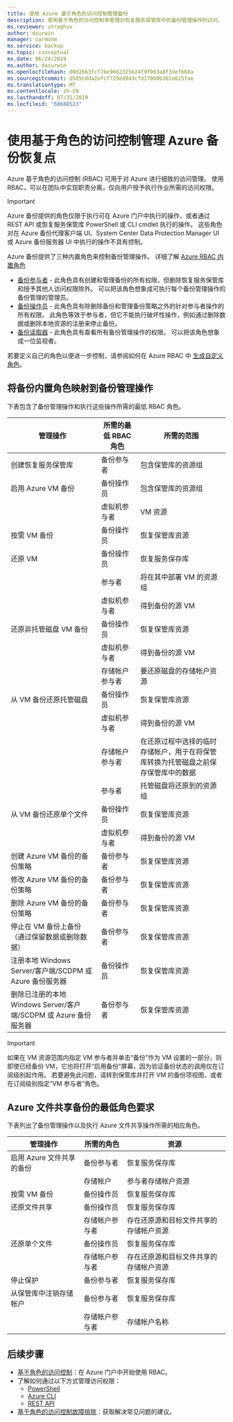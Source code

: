 ```yaml
---
title: 使用 Azure 基于角色的访问控制管理备份
description: 使用基于角色的访问控制来管理对恢复服务保管库中的备份管理操作的访问。
ms.reviewer: utraghuv
author: dcurwin
manager: carmonm
ms.service: backup
ms.topic: conceptual
ms.date: 06/24/2019
ms.author: dacurwin
ms.openlocfilehash: d0d2663fcf7be9662325b24f9f063a8f3def668a
ms.sourcegitcommit: d585cdda2afcf729ed943cfd170b0b361e615fae
ms.translationtype: MT
ms.contentlocale: zh-CN
ms.lasthandoff: 07/31/2019
ms.locfileid: "68688523"
---
```

# <a name="use-role-based-access-control-to-manage-azure-backup-recovery-points"></a>使用基于角色的访问控制管理 Azure 备份恢复点
Azure 基于角色的访问控制 (RBAC) 可用于对 Azure 进行细致的访问管理。 使用 RBAC，可以在团队中实现职责分离，仅向用户授予执行作业所需的访问权限。

> [!IMPORTANT]
> Azure 备份提供的角色仅限于执行可在 Azure 门户中执行的操作，或者通过 REST API 或恢复服务保管库 PowerShell 或 CLI cmdlet 执行的操作。 这些角色对在 Azure 备份代理客户端 UI、System Center Data Protection Manager UI 或 Azure 备份服务器 UI 中执行的操作不具有控制。

Azure 备份提供了三种内置角色来控制备份管理操作。 详细了解 [Azure RBAC 内置角色](../role-based-access-control/built-in-roles.md)

* [备份参与者](../role-based-access-control/built-in-roles.md#backup-contributor) - 此角色具有创建和管理备份的所有权限，但删除恢复服务保管库和授予其他人访问权限除外。 可以把该角色想象成可执行每个备份管理操作的备份管理的管理员。
* [备份操作员](../role-based-access-control/built-in-roles.md#backup-operator) - 此角色具有除删除备份和管理备份策略之外的针对参与者操作的所有权限。 此角色等效于参与者，但它不能执行破坏性操作，例如通过删除数据或删除本地资源的注册来停止备份。
* [备份读取器](../role-based-access-control/built-in-roles.md#backup-reader) - 此角色具有查看所有备份管理操作的权限。 可以把该角色想象成一位监视者。

若要定义自己的角色以便进一步控制，请参阅如何在 Azure RBAC 中 [生成自定义角色](../role-based-access-control/custom-roles.md)。



## <a name="mapping-backup-built-in-roles-to-backup-management-actions"></a>将备份内置角色映射到备份管理操作
下表包含了备份管理操作和执行这些操作所需的最低 RBAC 角色。

| 管理操作 | 所需的最低 RBAC 角色 | 所需的范围 |
| --- | --- | --- |
| 创建恢复服务保管库 | 备份参与者 | 包含保管库的资源组 |
| 启用 Azure VM 备份 | 备份操作员 | 包含保管库的资源组 |
| | 虚拟机参与者 | VM 资源 |
| 按需 VM 备份 | 备份操作员 | 恢复保管库资源 |
| 还原 VM | 备份操作员 | 恢复服务保存库 |
| | 参与者 | 将在其中部署 VM 的资源组 |
| | 虚拟机参与者 | 得到备份的源 VM |
| 还原非托管磁盘 VM 备份 | 备份操作员 | 恢复保管库资源 |
| | 虚拟机参与者 | 得到备份的源 VM |
| | 存储帐户参与者 | 要还原磁盘的存储帐户资源 |
| 从 VM 备份还原托管磁盘 | 备份操作员 | 恢复保管库资源 |
| | 虚拟机参与者 | 得到备份的源 VM |
| | 存储帐户参与者 | 在还原过程中选择的临时存储帐户，用于在将保管库转换为托管磁盘之前保存保管库中的数据 |
| | 参与者 | 托管磁盘将还原到的资源组 |
| 从 VM 备份还原单个文件 | 备份操作员 | 恢复保管库资源 |
| | 虚拟机参与者 | 得到备份的源 VM |
| 创建 Azure VM 备份的备份策略 | 备份参与者 | 恢复保管库资源 |
| 修改 Azure VM 备份的备份策略 | 备份参与者 | 恢复保管库资源 |
| 删除 Azure VM 备份的备份策略 | 备份参与者 | 恢复保管库资源 |
| 停止在 VM 备份上备份（通过保留数据或删除数据） | 备份参与者 | 恢复保管库资源 |
| 注册本地 Windows Server/客户端/SCDPM 或 Azure 备份服务器 | 备份操作员 | 恢复保管库资源 |
| 删除已注册的本地 Windows Server/客户端/SCDPM 或 Azure 备份服务器 | 备份参与者 | 恢复保管库资源 |

> [!IMPORTANT]
> 如果在 VM 资源范围内指定 VM 参与者并单击“备份”作为 VM 设置的一部分，则即使已经备份 VM，它也将打开“启用备份”屏幕，因为验证备份状态的调用仅在订阅级别起作用。 若要避免此问题，请转到保管库并打开 VM 的备份项视图，或者在订阅级别指定“VM 参与者”角色。

## <a name="minimum-role-requirements-for-the-azure-file-share-backup"></a>Azure 文件共享备份的最低角色要求
下表列出了备份管理操作以及执行 Azure 文件共享操作所需的相应角色。

| 管理操作 | 所需的角色 | 资源 |
| --- | --- | --- |
| 启用 Azure 文件共享的备份 | 备份参与者 | 恢复服务保存库 |
| | 存储帐户 | 参与者存储帐户资源 |
| 按需 VM 备份 | 备份操作员 | 恢复服务保存库 |
| 还原文件共享 | 备份操作员 | 恢复服务保存库 |
| | 存储帐户参与者 | 存在还原源和目标文件共享的存储帐户资源 |
| 还原单个文件 | 备份操作员 | 恢复服务保存库 |
| | 存储帐户参与者 |   存在还原源和目标文件共享的存储帐户资源 |
| 停止保护 | 备份参与者 | 恢复服务保存库 |      
| 从保管库中注销存储帐户 |   备份参与者 | 恢复服务保存库 |
| | 存储帐户参与者 | 存储帐户名称|


## <a name="next-steps"></a>后续步骤
* [基于角色的访问控制](../role-based-access-control/role-assignments-portal.md)：在 Azure 门户中开始使用 RBAC。
* 了解如何通过以下方式管理访问权限：
  * [PowerShell](../role-based-access-control/role-assignments-powershell.md)
  * [Azure CLI](../role-based-access-control/role-assignments-cli.md)
  * [REST API](../role-based-access-control/role-assignments-rest.md)
* [基于角色的访问控制故障排除](../role-based-access-control/troubleshooting.md)：获取解决常见问题的建议。
